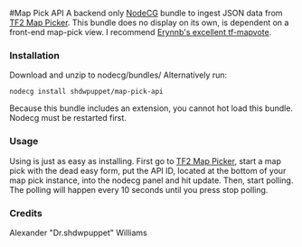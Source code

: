 #Map Pick API
A backend only [NodeCG](nodecg.com) bundle to ingest JSON data from
[TF2 Map Picker](http://tf2atgxl.com/map_pick). This bundle does no display
on its own, is dependent on a front-end map-pick view. I recommend
[Erynnb's excellent tf-mapvote](https://github.com/erynnb/tf-mapvote).

### Installation
Download and unzip to nodecg/bundles/
Alternatively run:
```
nodecg install shdwpuppet/map-pick-api
```
Because this bundle includes an extension, you cannot hot load this bundle.
Nodecg must be restarted first.
### Usage
Using is just as easy as installing. First go to [TF2 Map Picker](http://tf2atgxl.com/map_pick), start a map pick with the dead easy form,
put the API ID, located at the bottom of your map pick instance, into the nodecg
panel and hit update. Then, start polling. The polling will happen every 10 seconds
until you press stop polling.

### Credits
Alexander "Dr.shdwpuppet" Williams
